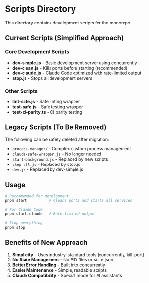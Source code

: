 # Scripts Directory

This directory contains development scripts for the monorepo.

## Current Scripts (Simplified Approach)

### Core Development Scripts
- **dev-simple.js** - Basic development server using concurrently
- **dev-clean.js** - Kills ports before starting (recommended)
- **dev-claude.js** - Claude Code optimized with rate-limited output
- **stop.js** - Stops all development servers

### Other Scripts
- **lint-safe.js** - Safe linting wrapper
- **test-safe.js** - Safe testing wrapper
- **test-ci-parity.ts** - CI parity testing

## Legacy Scripts (To Be Removed)

The following can be safely deleted after migration:
- `process-manager/` - Complex custom process management
- `claude-safe-wrapper.js` - No longer needed
- `start-background.js` - Replaced by new scripts
- `stop-all.js` - Replaced by stop.js
- `dev.js` - Replaced by dev-simple.js

## Usage

```bash
# Recommended for development
pnpm start          # Cleans ports and starts all services

# For Claude Code
pnpm start:claude   # Rate-limited output

# Stop everything
pnpm stop
```

## Benefits of New Approach

1. **Simplicity** - Uses industry-standard tools (concurrently, kill-port)
2. **No State Management** - No PID files or state.json
3. **Better Error Handling** - Built into concurrently
4. **Easier Maintenance** - Simple, readable scripts
5. **Claude Compatibility** - Special mode for AI assistants